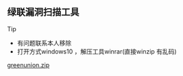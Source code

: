 ## 绿联漏洞扫描工具

> [!TIP]
> - 有问题联系本人移除
> - 打开方式windows10 ，解压工具winrar(直接winzip 有乱码)

<a href="/experience/ops/scan/images/greenunion.zip">greenunion.zip</a>

